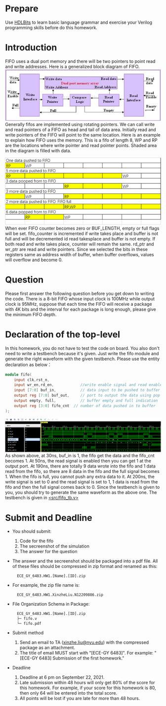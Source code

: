 # Prepare
Use [HDLBits](https://hdlbits.01xz.net/wiki/Step_one) to learn basic language grammar and exercise your Verilog programming skills before do this homework.
# Introduction
FIFO uses a dual port memory and there will be two pointers to point read and write addresses. Here is a generalized block diagram of FIFO. \
![image](pic/HW1/1.png)\
Generally fifos are implemented using rotating pointers. We can call write and read pointers of a FIFO as head and tail of data area. Initially read and write pointers of the FIFO will point to the same location. Here is an example to explain how FIFO uses the memory. This is a fifo of length 8, WP and RP are the locations where write pointer and read pointer points. Shaded area in the diagram is filled with data.

![image](pic/HW1/2.png)\
When ever FIFO counter becomes zero or BUF_LENGTH, empty or full flags will be set. fifo_counter is incremented if write takes place and buffer is not full and will be decremented id read takesplace and buffer is not empty. If both read and write takes place, counter will remain the same. rd_ptr and wr_ptr are read and write pointers. Since we selected the bits in these registers same as address width of buffer, when buffer overflows, values will overflow and become 0.
# Question
Please first answer the following question before you get down to writing the code.
There is a 8-bit FIFO whose input clock is 100MHz while output clock is 95MHz, suppose that each time the FIFO will receive a package with 4K bits and the interval for each package is long enough, please give the minimum FIFO depth.

# Declaration of the top-level
In this homework, you do not have to test the code on board. You also don't need to write a testbench because it's given. Just write the fifo module and generate the right waveform with the given testbench. Please use the entity declaration as below：
```Verilog
module fifo(
	input clk,rst_n,
	input wr_en,rd_en,            //write enable signal and read enable signal
	input [7:0] buf_in,           // data input to be pushed to buffer
	output reg [7:0] buf_out,     // port to output the data using pop
	output empty, full,           // buffer empty and full indication 
	output reg [3:0] fifo_cnt  // number of data pushed in to buffer  
);
```
![image](pic/HW1/3.png)
As shown above, at 30ns, buf_in is 1, the fifo get the data and the fifo_cnt becomes 1. At 50ns, the read signal is enabled then you can get 1 at the output port. At 190ns, there are totally 9 data wrote into the fifo and 1 data read from the fifo, so there are 8 data in the fifo and the full signal becomes 1. When the fifo is full, you cannot push any extra data to it. At 200ns, the write signal is set to 0 and the read signal is set to 1, 1 data is read from the fifo and then the full signal comes back to 0. Since the testbench is given to you, you should try to generate the same waveform as the above one. The testbench is given in [<src/fifo_tb.v>](<src/fifo_tb.v>)

# Submit and Deadline
+ You should submit:
	1. Code for the fifo
	2. The secreenshot of the simulation
	3. The answer for the question

+ The answer and the secreenshot should be packaged into a pdf file. All of these files should be compressed in zip format and renamed as this: 
	
		ECE_GY_6483.HW1.[Name].[ID].zip
	

+ For example, the zip file name is: 
	
		ECE_GY_6483.HW1.XinzheLiu.N12209886.zip
	

+ File Organization Schema in Package:

		ECE_GY_6483.HW1.[Name].[ID].zip
		├─ fifo.v
		└─ fifo.pdf

+ Submit method
	1. Send an email to TA (xinzhe.liu@nyu.edu) with the compressed package as an attachment.
	2. The title of email MUST start with "[ECE-GY 6483]". For example: "[ECE-GY 6483] Submission of the first homework."
	
+ Deadline
	1. Deadline at 6 pm on September 22, 2021.
	2. Late submission within 48 hours will only get 80% of the score for this homework. For example, if your score for this homework is 80, then only 64 will be entered into the total score.
	3. All points will be lost if you are late for more than 48 hours.